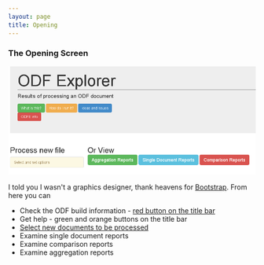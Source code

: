 ```yaml
---
layout: page
title: Opening
---
```

### The Opening Screen

![opening](/images/intro.png)

I told you I wasn\'t a graphics designer, thank heavens for [Bootstrap](http://getbootstrap.com/).
From here you can

* Check the ODF build information - [red button on the title bar](info.html)
* Get help - green and orange buttons on the title bar
* [Select new documents to be processed](process.html)
* Examine single document reports
* Examine comparison reports
* Examine aggregation reports

